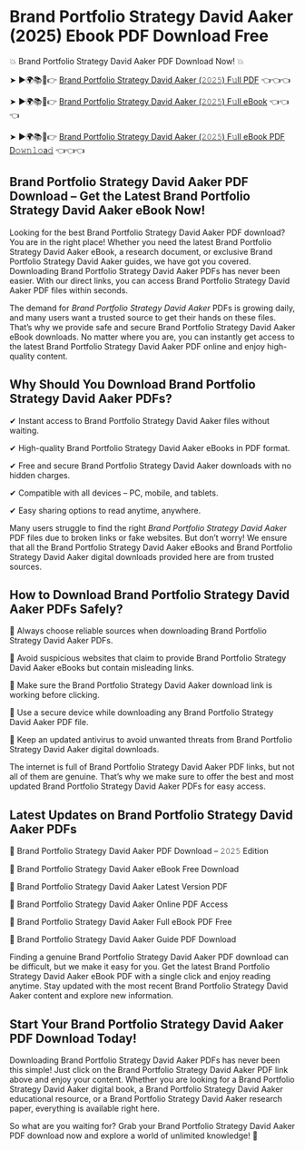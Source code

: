 # Brand Portfolio Strategy David Aaker (2025) Ebook PDF Download Free

💥 Brand Portfolio Strategy David Aaker PDF Download Now! 💥

➤ ►🌍📚📱👉 [Brand Portfolio Strategy David Aaker (𝟸𝟶𝟸𝟻) F𝚞ll PDF](https://getpdf.xyz/brand-portfolio-strategy-david-aaker) 👈👈👈


➤ ►🌍📚📱👉 [Brand Portfolio Strategy David Aaker (𝟸𝟶𝟸𝟻) F𝚞ll eBook](https://getpdf.xyz/brand-portfolio-strategy-david-aaker) 👈👈👈


➤ ►🌍📚📱👉 [Brand Portfolio Strategy David Aaker (𝟸𝟶𝟸𝟻) F𝚞ll eBook PDF D𝚘𝚠𝚗𝚕𝚘a𝚍](https://getpdf.xyz/brand-portfolio-strategy-david-aaker) 👈👈👈


## Brand Portfolio Strategy David Aaker PDF Download – Get the Latest Brand Portfolio Strategy David Aaker eBook Now!

Looking for the best Brand Portfolio Strategy David Aaker PDF download? You are in the right place! Whether you need the latest Brand Portfolio Strategy David Aaker eBook, a research document, or exclusive Brand Portfolio Strategy David Aaker guides, we have got you covered. Downloading Brand Portfolio Strategy David Aaker PDFs has never been easier. With our direct links, you can access Brand Portfolio Strategy David Aaker PDF files within seconds.

The demand for *Brand Portfolio Strategy David Aaker* PDFs is growing daily, and many users want a trusted source to get their hands on these files. That’s why we provide safe and secure Brand Portfolio Strategy David Aaker eBook downloads. No matter where you are, you can instantly get access to the latest Brand Portfolio Strategy David Aaker PDF online and enjoy high-quality content.

## Why Should You Download Brand Portfolio Strategy David Aaker PDFs?

✔ Instant access to Brand Portfolio Strategy David Aaker files without waiting.

✔ High-quality Brand Portfolio Strategy David Aaker eBooks in PDF format.

✔ Free and secure Brand Portfolio Strategy David Aaker downloads with no hidden charges.

✔ Compatible with all devices – PC, mobile, and tablets.

✔ Easy sharing options to read anytime, anywhere.

Many users struggle to find the right *Brand Portfolio Strategy David Aaker* PDF files due to broken links or fake websites. But don’t worry! We ensure that all the Brand Portfolio Strategy David Aaker eBooks and Brand Portfolio Strategy David Aaker digital downloads provided here are from trusted sources.

## How to Download Brand Portfolio Strategy David Aaker PDFs Safely?

📌 Always choose reliable sources when downloading Brand Portfolio Strategy David Aaker PDFs.

📌 Avoid suspicious websites that claim to provide Brand Portfolio Strategy David Aaker eBooks but contain misleading links.

📌 Make sure the Brand Portfolio Strategy David Aaker download link is working before clicking.

📌 Use a secure device while downloading any Brand Portfolio Strategy David Aaker PDF file.

📌 Keep an updated antivirus to avoid unwanted threats from Brand Portfolio Strategy David Aaker digital downloads.

The internet is full of Brand Portfolio Strategy David Aaker PDF links, but not all of them are genuine. That’s why we make sure to offer the best and most updated Brand Portfolio Strategy David Aaker PDFs for easy access.

## Latest Updates on Brand Portfolio Strategy David Aaker PDFs

🔹 Brand Portfolio Strategy David Aaker PDF Download – 𝟸𝟶𝟸𝟻 Edition

🔹 Brand Portfolio Strategy David Aaker eBook Free Download

🔹 Brand Portfolio Strategy David Aaker Latest Version PDF

🔹 Brand Portfolio Strategy David Aaker Online PDF Access

🔹 Brand Portfolio Strategy David Aaker Full eBook PDF Free

🔹 Brand Portfolio Strategy David Aaker Guide PDF Download

Finding a genuine Brand Portfolio Strategy David Aaker PDF download can be difficult, but we make it easy for you. Get the latest Brand Portfolio Strategy David Aaker eBook PDF with a single click and enjoy reading anytime. Stay updated with the most recent Brand Portfolio Strategy David Aaker content and explore new information.

## Start Your Brand Portfolio Strategy David Aaker PDF Download Today!

Downloading Brand Portfolio Strategy David Aaker PDFs has never been this simple! Just click on the Brand Portfolio Strategy David Aaker PDF link above and enjoy your content. Whether you are looking for a Brand Portfolio Strategy David Aaker digital book, a Brand Portfolio Strategy David Aaker educational resource, or a Brand Portfolio Strategy David Aaker research paper, everything is available right here.

So what are you waiting for? Grab your Brand Portfolio Strategy David Aaker PDF download now and explore a world of unlimited knowledge! 🚀